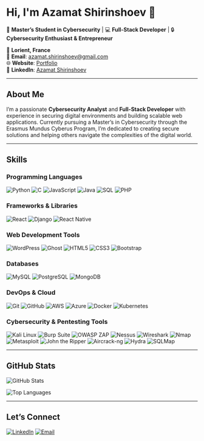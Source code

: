 # Hi, I'm Azamat Shirinshoev 👋

🚀 **Master’s Student in Cybersecurity** | 💻 **Full-Stack Developer** | 🔒 **Cybersecurity Enthusiast & Entrepreneur**

📍 **Lorient, France**  
📧 **Email**: azamat.shirinshoev@gmail.com  
🌐 **Website**: [Portfolio](https://azamat0174.github.io/mindful_islands/)  
🔗 **LinkedIn**: [Azamat Shirinshoev](https://www.linkedin.com/in/azamat-shirinshoev-3b955a1a0)

---

## About Me
I’m a passionate **Cybersecurity Analyst** and **Full-Stack Developer** with experience in securing digital environments and building scalable web applications. Currently pursuing a Master’s in Cybersecurity through the Erasmus Mundus Cyberus Program, I’m dedicated to creating secure solutions and helping others navigate the complexities of the digital world.

---

## Skills

### **Programming Languages**
![Python](https://img.shields.io/badge/-Python-3776AB?style=flat&logo=python&logoColor=white)
![C](https://img.shields.io/badge/-C-A8B9CC?style=flat&logo=c&logoColor=black)
![JavaScript](https://img.shields.io/badge/-JavaScript-F7DF1E?style=flat&logo=javascript&logoColor=black)
![Java](https://img.shields.io/badge/-Java-007396?style=flat&logo=java&logoColor=white)
![SQL](https://img.shields.io/badge/-SQL-003B57?style=flat&logo=sql&logoColor=white)
![PHP](https://img.shields.io/badge/-PHP-777BB4?style=flat&logo=php&logoColor=white)

### **Frameworks & Libraries**
![React](https://img.shields.io/badge/-React-61DAFB?style=flat&logo=react&logoColor=black)
![Django](https://img.shields.io/badge/-Django-092E20?style=flat&logo=django&logoColor=white)
![React Native](https://img.shields.io/badge/-React%20Native-61DAFB?style=flat&logo=react&logoColor=black)

### **Web Development Tools**
![WordPress](https://img.shields.io/badge/-WordPress-21759B?style=flat&logo=wordpress&logoColor=white)
![Ghost](https://img.shields.io/badge/-Ghost-15171A?style=flat&logo=ghost&logoColor=white)
![HTML5](https://img.shields.io/badge/-HTML5-E34F26?style=flat&logo=html5&logoColor=white)
![CSS3](https://img.shields.io/badge/-CSS3-1572B6?style=flat&logo=css3&logoColor=white)
![Bootstrap](https://img.shields.io/badge/-Bootstrap-7952B3?style=flat&logo=bootstrap&logoColor=white)

### **Databases**
![MySQL](https://img.shields.io/badge/-MySQL-4479A1?style=flat&logo=mysql&logoColor=white)
![PostgreSQL](https://img.shields.io/badge/-PostgreSQL-336791?style=flat&logo=postgresql&logoColor=white)
![MongoDB](https://img.shields.io/badge/-MongoDB-47A248?style=flat&logo=mongodb&logoColor=white)

### **DevOps & Cloud**
![Git](https://img.shields.io/badge/-Git-F05032?style=flat&logo=git&logoColor=white)
![GitHub](https://img.shields.io/badge/-GitHub-181717?style=flat&logo=github&logoColor=white)
![AWS](https://img.shields.io/badge/-AWS-232F3E?style=flat&logo=amazon-aws&logoColor=white)
![Azure](https://img.shields.io/badge/-Azure-0089D6?style=flat&logo=microsoft-azure&logoColor=white)
![Docker](https://img.shields.io/badge/-Docker-2496ED?style=flat&logo=docker&logoColor=white)
![Kubernetes](https://img.shields.io/badge/-Kubernetes-326CE5?style=flat&logo=kubernetes&logoColor=white)

### **Cybersecurity & Pentesting Tools**
![Kali Linux](https://img.shields.io/badge/-Kali%20Linux-557C94?style=flat&logo=kalilinux&logoColor=white)
![Burp Suite](https://img.shields.io/badge/-Burp%20Suite-FF7139?style=flat&logo=burp-suite&logoColor=white)
![OWASP ZAP](https://img.shields.io/badge/-OWASP%20ZAP-000000?style=flat&logo=owasp&logoColor=white)
![Nessus](https://img.shields.io/badge/-Nessus-00A98F?style=flat&logo=tenable&logoColor=white)
![Wireshark](https://img.shields.io/badge/-Wireshark-1679A7?style=flat&logo=wireshark&logoColor=white)
![Nmap](https://img.shields.io/badge/-Nmap-FFFFFF?style=flat&logo=nmap&logoColor=black)
![Metasploit](https://img.shields.io/badge/-Metasploit-FF0000?style=flat&logo=metasploit&logoColor=white)
![John the Ripper](https://img.shields.io/badge/-John%20the%20Ripper-000000?style=flat&logo=john-the-ripper&logoColor=white)
![Aircrack-ng](https://img.shields.io/badge/-Aircrack--ng-000000?style=flat&logo=aircrack-ng&logoColor=white)
![Hydra](https://img.shields.io/badge/-Hydra-000000?style=flat&logo=hydra&logoColor=white)
![SQLMap](https://img.shields.io/badge/-SQLMap-000000?style=flat&logo=sqlmap&logoColor=white)

---

## GitHub Stats
![GitHub Stats](https://github-readme-stats.vercel.app/api?username=azamat0174&show_icons=true&theme=radical)

![Top Languages](https://github-readme-stats.vercel.app/api/top-langs/?username=azamat0174&layout=compact&theme=radical)

---

## Let’s Connect
[![LinkedIn](https://img.shields.io/badge/-LinkedIn-0077B5?style=flat&logo=linkedin&logoColor=white)](https://www.linkedin.com/in/azamat-shirinshoev-3b955a1a0)
[![Email](https://img.shields.io/badge/-Email-D14836?style=flat&logo=gmail&logoColor=white)](mailto:azamat.shirinshoev@gmail.com)
